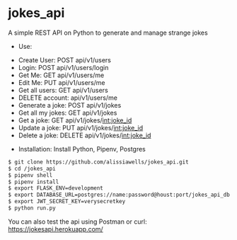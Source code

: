 # jokes_api
A simple REST API on Python to generate and manage strange jokes
* Use:
- Create User: POST api/v1/users
- Login: POST api/v1/users/login
- Get Me: GET api/v1/users/me 
- Edit Me: PUT api/v1/users/me
- Get all users: GET api/v1/users 
- DELETE account: api/v1/users/me 
- Generate a joke: POST api/v1/jokes 
- Get all my jokes: GET api/v1/jokes 
- Get a joke: GET api/v1/jokes/<int:joke_id> 
- Update a joke: PUT api/v1/jokes/<int:joke_id> 
- Delete a joke: DELETE api/v1/jokes/<int:joke_id>

* Installation:
Install Python, Pipenv, Postgres
```sh
$ git clone https://github.com/alissiawells/jokes_api.git
$ cd /jokes_api
$ pipenv shell
$ pipenv install
$ export FLASK_ENV=development
$ export DATABASE_URL=postgres://name:password@houst:port/jokes_api_db
$ export JWT_SECRET_KEY=verysecretkey
$ python run.py
```

You can also test the api using Postman or curl: https://jokesapi.herokuapp.com/
